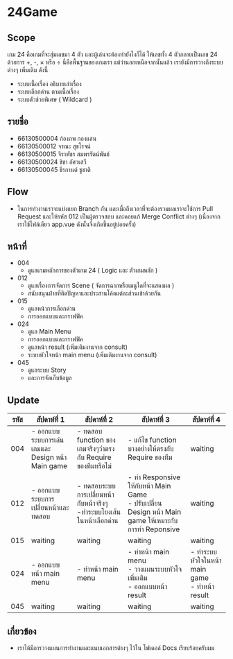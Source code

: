 # 24Game

## Scope
เกม 24 คือเกมที่จะสุ่มเลขมา 4 ตัว และผู้เล่นจะต้องทำยังไงก็ได้ ให้เลขทั้ง 4 ตัวกลายเป็นเลข 24 ด้วยการ +, -, × หรือ ÷ นี่คือพื้นฐานของเกมเรา แต่ว่านอกเหนือจากนั้นแล้ว เรายังมีการวางถึงระบบต่างๆ เพิ่มเติม ดังนี้
- ระบบเนื้อเรื่อง อธิบายเล่าเรื่อง
- ระบบเลือกด่าน ตามเนื้อเรื่อง
- ระบบตัวช่วยพิเศษ ( Wildcard )

## รายชื่อ
- 66130500004 ก้องภพ กองแสน
- 66130500012 จรณะ สุขโรจน์
- 66130500015 จิราพัชร สมพรรัตน์พันธ์
- 66130500024 ชิชา อัศวเสวี
- 66130500045 ธีรกานต์ ชูชาติ

## Flow
- ในการทำงานเราจะแบ่งแยก Branch กัน และเมื่อถึงเวลาที่จะต้องรวมผลเราจะใช้การ Pull Request และให้รหัส 012 เป็นผู้ตรวจสอบ และคอยแก้ Merge Conflict ต่างๆ (เนื่องจากเราใช้ไฟล์เดียว app.vue ดังนั้นจึงเกิดขึ้นอยู่บ่อยครั้ง)

## หน้าที่
- 004
  - ดูแลเกมหลักการของตัวเกม 24 ( Logic และ ตัวเกมหลัก )
- 012 
  - ดูแลเรื่องการจัดการ Scene ( จัดการฉากหรือเมนูใดที่จะแสดงผล )
  - สนับสนุนฝ่ายที่ติดปัญหาและประสานโค้ดแต่ละส่วนเข้าด้วยกัน
- 015 
  - ดูแลหน้าการเลือกด่าน
  - การออกแบบและกราฟฟิค
- 024 
  - ดูแล Main Menu
  - การออกแบบและกราฟฟิค
  - ดูแลหน้า result (เพิ่มเติมงานจาก consult)
  - ระบบหัวใจหน้า main menu (เพิ่มเติมงานจาก consult)
- 045 
  - ดูแลระบบ Story
  - และการจัดเก็บข้อมูล

## Update
| รหัส | สัปดาห์ที่ 1 | สัปดาห์ที่ 2 | สัปดาห์ที่ 3 | สัปดาห์ที่ 4 |
|------|---------|---------|---------|---------|
| 004  | - ออกแบบระบบการเล่นเกมและ Design หน้า Main game | - ทดสอบ function ของเกมจริงๆว่าตรงกับ Require ของทีมหรือไม่ | - แก้ไข function บางอย่างให้ตรงกับ Require ของทีม | waiting |
| 012  | - ออกแบบระบบการเปลี่ยนหน้าและทดสอบ | - ทดสอบระบบการเปลี่ยนหน้ากับหน้าจริงๆ </br>-ทำระบบโยงเส้นในหน้าเลือกด่าน | - ทำ Responsive ให้กับหน้า Main Game</br>- ปรับเปลี่ยน Design หน้า Main game ให้เหมาะกับการทำ Reponsive  | waiting |
| 015  | waiting | waiting | waiting | waiting |
| 024  | - ออกแบบหน้า main menu | - ทำหน้า main menu |  - ทำหน้า main menu </br> - วางแผนระบบหัวใจเพิ่มเติม  </br> - ออกแบบหน้า result | - ทำระบบหัวใจในหน้า main game </br> - ทำหน้า result |
| 045  | waiting | waiting | waiting | waiting |

## เกี่ยวข้อง
- เราได้มีการวางแผนการทำงานและแนบเอกสารต่างๆ ไว้ใน โฟเดอล์ Docs เรียบร้อยครับผม
